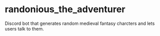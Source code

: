 # randonious_the_adventurer
Discord bot that generates random medieval fantasy charcters and lets users talk to them.
